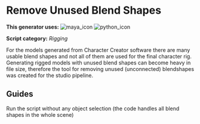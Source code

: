 # Remove Unused Blend Shapes
**This generator uses:** ![maya_icon](https://user-images.githubusercontent.com/44114036/192157730-b543643b-b461-447d-9779-70ba59b347d5.png)
![python_icon](https://user-images.githubusercontent.com/44114036/192157734-130bc0eb-741e-4805-9f56-1a00bc179fc3.png)


**Script category:** *Rigging*

For the models generated from Character Creator software there are many usable blend shapes and not all of them are used for the final character rig. Generating rigged models with unused blend shapes can become heavy in file size, therefore the tool for removing unused (unconnected) blendshapes was created for the studio pipeline.



## Guides
Run the script without any object selection (the code handles all blend shapes in the whole scene)

